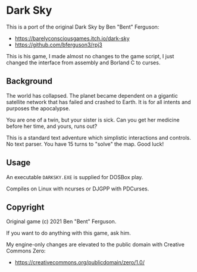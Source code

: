 # Dark Sky

This is a port of the original Dark Sky by Ben "Bent" Ferguson:

* https://barelyconsciousgames.itch.io/dark-sky
* https://github.com/bferguson3/rpj3

This is his game, I made almost no changes to the game script, I just changed the interface from assembly and Borland C to curses.

## Background

The world has collapsed. The planet became dependent on a gigantic satellite network that has failed and crashed to Earth. It is for all intents and purposes the apocalypse.

You are one of a twin, but your sister is sick. Can you get her medicine before her time, and yours, runs out?

This is a standard text adventure which simplistic interactions and controls. No text parser. You have 15 turns to "solve" the map. Good luck!

## Usage

An executable `DARKSKY.EXE` is supplied for DOSBox play.

Compiles on Linux with ncurses or DJGPP with PDCurses.

## Copyright

Original game (c) 2021 Ben "Bent" Ferguson.

If you want to do anything with this game, ask him.

My engine-only changes are elevated to the public domain with Creative Commons Zero:

* https://creativecommons.org/publicdomain/zero/1.0/

